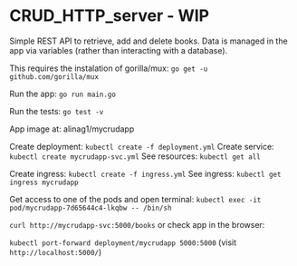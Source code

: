 # CRUD_HTTP_server - WIP 

Simple REST API to retrieve, add and delete books. Data is managed in the app via variables (rather than interacting with a database).

This requires the instalation of gorilla/mux: `go get -u github.com/gorilla/mux`

Run the app: `go run main.go` 

Run the tests: `go test -v`

App image at: alinag1/mycrudapp

Create deployment: `kubectl create -f deployment.yml`
Create service: `kubectl create mycrudapp-svc.yml`
See resources: `kubectl get all`

Create ingress: `kubectl create -f ingress.yml`
See ingress: `kubectl get ingress mycrudapp`

Get access to one of the pods and open terminal: `kubectl exec -it pod/mycrudapp-7d65644c4-lkqbw -- /bin/sh`

`curl http://mycrudapp-svc:5000/books` or check app in the browser: 

`kubectl port-forward deployment/mycrudapp 5000:5000` (visit `http://localhost:5000/`)